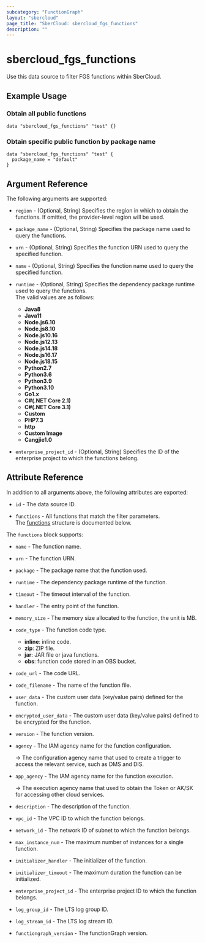 ```yaml
---
subcategory: "FunctionGraph"
layout: "sbercloud"
page_title: "SberCloud: sbercloud_fgs_functions"
description: ""
---
```


# sbercloud_fgs_functions

Use this data source to filter FGS functions within SberCloud.

## Example Usage

### Obtain all public functions

```hcl
data "sbercloud_fgs_functions" "test" {}
```

### Obtain specific public function by package name

```hcl
data "sbercloud_fgs_functions" "test" {
  package_name = "default"
}
```

## Argument Reference

The following arguments are supported:

* `region` - (Optional, String) Specifies the region in which to obtain the functions.
  If omitted, the provider-level region will be used.

* `package_name` - (Optional, String) Specifies the package name used to query the functions.

* `urn` - (Optional, String) Specifies the function URN used to query the specified function.

* `name` - (Optional, String) Specifies the function name used to query the specified function.

* `runtime` - (Optional, String) Specifies the dependency package runtime used to query the functions.  
  The valid values are as follows:
  + **Java8**
  + **Java11**
  + **Node.js6.10**
  + **Node.js8.10**
  + **Node.js10.16**
  + **Node.js12.13**
  + **Node.js14.18**
  + **Node.js16.17**
  + **Node.js18.15**
  + **Python2.7**
  + **Python3.6**
  + **Python3.9**
  + **Python3.10**
  + **Go1.x**
  + **C#(.NET Core 2.1)**
  + **C#(.NET Core 3.1)**
  + **Custom**
  + **PHP7.3**
  + **http**
  + **Custom Image**
  + **Cangjie1.0**

* `enterprise_project_id` - (Optional, String) Specifies the ID of the enterprise project to which the functions belong.

## Attribute Reference

In addition to all arguments above, the following attributes are exported:

* `id` - The data source ID.

* `functions` - All functions that match the filter parameters.  
  The [functions](#fgs_functions) structure is documented below.

<a name="fgs_functions"></a>
The `functions` block supports:

* `name` - The function name.

* `urn` - The function URN.

* `package` - The package name that the function used.

* `runtime` - The dependency package runtime of the function.

* `timeout` - The timeout interval of the function.

* `handler` - The entry point of the function.

* `memory_size` - The memory size allocated to the function, the unit is MB.

* `code_type` - The function code type.
  + **inline**: inline code.
  + **zip**: ZIP file.
  + **jar**: JAR file or java functions.
  + **obs**: function code stored in an OBS bucket.

* `code_url` - The code URL.

* `code_filename` - The name of the function file.

* `user_data` - The custom user data (key/value pairs) defined for the function.

* `encrypted_user_data` - The custom user data (key/value pairs) defined to be encrypted for the function.

* `version` - The function version.

* `agency` - The IAM agency name for the function configuration.

  -> The configuration agency name that used to create a trigger to access the relevant service, such as DMS and DIS.

* `app_agency` - The IAM agency name for the function execution.

  -> The execution agency name that used to obtain the Token or AK/SK for accessing other cloud services.

* `description` - The description of the function.

* `vpc_id` - The VPC ID to which the function belongs.

* `network_id` - The network ID of subnet to which the function belongs.

* `max_instance_num` - The maximum number of instances for a single function.

* `initializer_handler` - The initializer of the function.

* `initializer_timeout` - The maximum duration the function can be initialized.

* `enterprise_project_id` - The enterprise project ID to which the function belongs.

* `log_group_id` - The LTS log group ID.

* `log_stream_id` - The LTS log stream ID.

* `functiongraph_version` - The functionGraph version.
